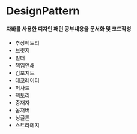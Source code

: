 # DesignPattern

#### 자바를 사용한 디자인 패턴 공부내용을 문서화 및 코드작성

* 추상팩토리
* 브릿지
* 빌더
* 책임연쇄
* 컴포지트
* 데코레이터
* 퍼사드
* 팩토리
* 중재자
* 옵저버
* 싱글톤
* 스트라테지
